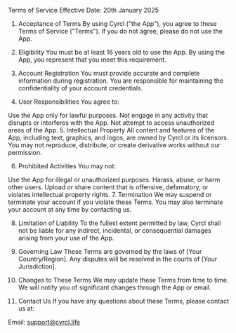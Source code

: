 Terms of Service
Effective Date: 20th January 2025

1. Acceptance of Terms
By using Cyrcl ("the App"), you agree to these Terms of Service ("Terms"). If you do not agree, please do not use the App.

2. Eligibility
You must be at least 16 years old to use the App. By using the App, you represent that you meet this requirement.

3. Account Registration
You must provide accurate and complete information during registration.
You are responsible for maintaining the confidentiality of your account credentials.
4. User Responsibilities
You agree to:

Use the App only for lawful purposes.
Not engage in any activity that disrupts or interferes with the App.
Not attempt to access unauthorized areas of the App.
5. Intellectual Property
All content and features of the App, including text, graphics, and logos, are owned by Cyrcl or its licensors. You may not reproduce, distribute, or create derivative works without our permission.

6. Prohibited Activities
You may not:

Use the App for illegal or unauthorized purposes.
Harass, abuse, or harm other users.
Upload or share content that is offensive, defamatory, or violates intellectual property rights.
7. Termination
We may suspend or terminate your account if you violate these Terms. You may also terminate your account at any time by contacting us.

8. Limitation of Liability
To the fullest extent permitted by law, Cyrcl shall not be liable for any indirect, incidental, or consequential damages arising from your use of the App.

9. Governing Law
These Terms are governed by the laws of [Your Country/Region]. Any disputes will be resolved in the courts of [Your Jurisdiction].

10. Changes to These Terms
We may update these Terms from time to time. We will notify you of significant changes through the App or email.

11. Contact Us
If you have any questions about these Terms, please contact us at:

Email: support@cyrcl.life